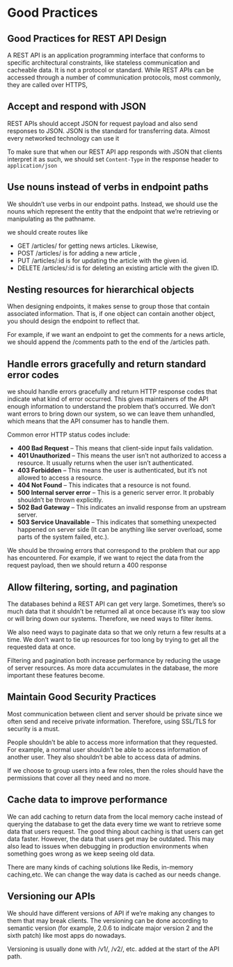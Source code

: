 Good Practices
=============


Good Practices for REST API Design
-----------------------------------

A REST API is an application programming interface that conforms to specific architectural constraints, like stateless communication and cacheable data. It is not a protocol or standard. While REST APIs can be accessed through a number of communication protocols, most commonly, they are called over HTTPS,


Accept and respond with JSON
----------------------------
REST APIs should accept JSON for request payload and also send responses to JSON. JSON is the standard for transferring data. Almost every networked technology can use it

To make sure that when our REST API app responds with JSON that clients interpret it as such, we should set `Content-Type` in the response header to `application/json`

Use nouns instead of verbs in endpoint paths
-----------------------------------
We shouldn’t use verbs in our endpoint paths. Instead, we should use the nouns which represent the entity that the endpoint that we’re retrieving or manipulating as the pathname.

we should create routes like 
- GET /articles/ for getting news articles. Likewise, 
- POST /articles/ is for adding a new article , 
- PUT /articles/:id is for updating the article with the given id. 
- DELETE /articles/:id is for deleting an existing article with the given ID.

Nesting resources for hierarchical objects
-----------------------------------
When designing endpoints, it makes sense to group those that contain associated information. That is, if one object can contain another object, you should design the endpoint to reflect that.

For example, if we want an endpoint to get the comments for a news article, we should append the /comments path to the end of the /articles path.


Handle errors gracefully and return standard error codes
-----------------------------------
we should handle errors gracefully and return HTTP response codes that indicate what kind of error occurred. This gives maintainers of the API enough information to understand the problem that’s occurred. We don’t want errors to bring down our system, so we can leave them unhandled, which means that the API consumer has to handle them.

Common error HTTP status codes include:

- **400 Bad Request** – This means that client-side input fails validation.
- **401 Unauthorized** – This means the user isn’t not authorized to access a resource. It usually returns when the user isn’t authenticated.
- **403 Forbidden** – This means the user is authenticated, but it’s not allowed to access a resource.
- **404 Not Found** – This indicates that a resource is not found.
- **500 Internal server error** – This is a generic server error. It probably shouldn’t be thrown explicitly.
- **502 Bad Gateway** – This indicates an invalid response from an upstream server.
- **503 Service Unavailable** – This indicates that something unexpected happened on server side (It can be anything like server overload, some parts of the system failed, etc.).

We should be throwing errors that correspond to the problem that our app has encountered. For example, if we want to reject the data from the request payload, then we should return a 400 response


Allow filtering, sorting, and pagination
-----------------------------------
The databases behind a REST API can get very large. Sometimes, there’s so much data that it shouldn’t be returned all at once because it’s way too slow or will bring down our systems. Therefore, we need ways to filter items.

We also need ways to paginate data so that we only return a few results at a time. We don’t want to tie up resources for too long by trying to get all the requested data at once.

Filtering and pagination both increase performance by reducing the usage of server resources. As more data accumulates in the database, the more important these features become.


Maintain Good Security Practices
-----------------------------------

Most communication between client and server should be private since we often send and receive private information. Therefore, using SSL/TLS for security is a must.

People shouldn’t be able to access more information that they requested. For example, a normal user shouldn’t be able to access information of another user. They also shouldn’t be able to access data of admins.

If we choose to group users into a few roles, then the roles should have the permissions that cover all they need and no more.

Cache data to improve performance
-----------------------------------
We can add caching to return data from the local memory cache instead of querying the database to get the data every time we want to retrieve some data that users request. The good thing about caching is that users can get data faster. However, the data that users get may be outdated. This may also lead to issues when debugging in production environments when something goes wrong as we keep seeing old data.

There are many kinds of caching solutions like Redis, in-memory caching,etc. We can change the way data is cached as our needs change.

Versioning our APIs
--------------------

We should have different versions of API if we’re making any changes to them that may break clients. The versioning can be done according to semantic version (for example, 2.0.6 to indicate major version 2 and the sixth patch) like most apps do nowadays.

Versioning is usually done with /v1/, /v2/, etc. added at the start of the API path.






